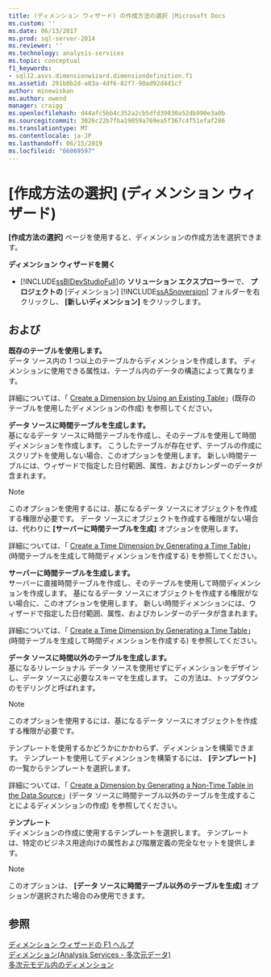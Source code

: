 ```yaml
---
title: (ディメンション ウィザード) の作成方法の選択 |Microsoft Docs
ms.custom: ''
ms.date: 06/13/2017
ms.prod: sql-server-2014
ms.reviewer: ''
ms.technology: analysis-services
ms.topic: conceptual
f1_keywords:
- sql12.asvs.dimensionwizard.dimensiondefinition.f1
ms.assetid: 291b0b2d-a03a-4df6-82f7-90ad92d4d1cf
author: minewiskan
ms.author: owend
manager: craigg
ms.openlocfilehash: d44afc5bb4c352a2cb5dfd39030a52db990e3a0b
ms.sourcegitcommit: 3026c22b7fba19059a769ea5f367c4f51efaf286
ms.translationtype: MT
ms.contentlocale: ja-JP
ms.lasthandoff: 06/15/2019
ms.locfileid: "66069597"
---
```

# <a name="select-creation-method-dimension-wizard"></a>[作成方法の選択] (ディメンション ウィザード)
  **[作成方法の選択]** ページを使用すると、ディメンションの作成方法を選択できます。  
  
 **ディメンション ウィザードを開く**  
  
-   [!INCLUDE[ssBIDevStudioFull](../includes/ssbidevstudiofull-md.md)]の **ソリューション エクスプローラー**で、 **プロジェクトの** [ディメンション] [!INCLUDE[ssASnoversion](../includes/ssasnoversion-md.md)] フォルダーを右クリックし、 **[新しいディメンション]** をクリックします。  
  
## <a name="options"></a>および  
 **既存のテーブルを使用します。**  
 データ ソース内の 1 つ以上のテーブルからディメンションを作成します。 ディメンションに使用できる属性は、テーブル内のデータの構造によって異なります。  
  
 詳細については、「 [Create a Dimension by Using an Existing Table](multidimensional-models/create-a-dimension-by-using-an-existing-table.md)」(既存のテーブルを使用したディメンションの作成) を参照してください。  
  
 **データ ソースに時間テーブルを生成します。**  
 基になるデータ ソースに時間テーブルを作成し、そのテーブルを使用して時間ディメンションを作成します。 こうしたテーブルが存在せず、テーブルの作成にスクリプトを使用しない場合、このオプションを使用します。 新しい時間テーブルには、ウィザードで指定した日付範囲、属性、およびカレンダーのデータが含まれます。  
  
> [!NOTE]  
>  このオプションを使用するには、基になるデータ ソースにオブジェクトを作成する権限が必要です。 データ ソースにオブジェクトを作成する権限がない場合は、代わりに **[サーバーに時間テーブルを生成]** オプションを使用します。  
  
 詳細については、「 [Create a Time Dimension by Generating a Time Table](multidimensional-models/create-a-time-dimension-by-generating-a-time-table.md)」(時間テーブルを生成して時間ディメンションを作成する) を参照してください。  
  
 **サーバーに時間テーブルを生成します。**  
 サーバーに直接時間テーブルを作成し、そのテーブルを使用して時間ディメンションを作成します。 基になるデータ ソースにオブジェクトを作成する権限がない場合に、このオプションを使用します。 新しい時間ディメンションには、ウィザードで指定した日付範囲、属性、およびカレンダーのデータが含まれます。  
  
 詳細については、「 [Create a Time Dimension by Generating a Time Table](multidimensional-models/create-a-time-dimension-by-generating-a-time-table.md)」(時間テーブルを生成して時間ディメンションを作成する) を参照してください。  
  
 **データ ソースに時間以外のテーブルを生成します。**  
 基になるリレーショナル データ ソースを使用せずにディメンションをデザインし、データ ソースに必要なスキーマを生成します。 この方法は、トップダウンのモデリングと呼ばれます。  
  
> [!NOTE]  
>  このオプションを使用するには、基になるデータ ソースにオブジェクトを作成する権限が必要です。  
  
 テンプレートを使用するかどうかにかかわらず、ディメンションを構築できます。 テンプレートを使用してディメンションを構築するには、 **[テンプレート]** の一覧からテンプレートを選択します。  
  
 詳細については、「 [Create a Dimension by Generating a Non-Time Table in the Data Source](multidimensional-models/create-a-dimension-by-generating-a-non-time-table-in-the-data-source.md)」(データ ソースに時間テーブル以外のテーブルを生成することによるディメンションの作成) を参照してください。  
  
 **テンプレート**  
 ディメンションの作成に使用するテンプレートを選択します。 テンプレートは、特定のビジネス用途向けの属性および階層定義の完全なセットを提供します。  
  
> [!NOTE]  
>  このオプションは、 **[データ ソースに時間テーブル以外のテーブルを生成]** オプションが選択された場合のみ使用できます。  
  
## <a name="see-also"></a>参照  
 [ディメンション ウィザードの F1 ヘルプ](dimension-wizard-f1-help.md)   
 [ディメンション&#40;Analysis Services - 多次元データ&#41;](multidimensional-models-olap-logical-dimension-objects/dimensions-analysis-services-multidimensional-data.md)   
 [多次元モデル内のディメンション](multidimensional-models/dimensions-in-multidimensional-models.md)  
  
  
